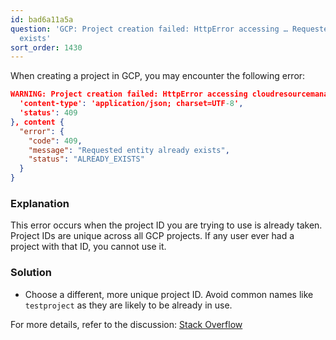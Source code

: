 ```yaml
---
id: bad6a11a5a
question: 'GCP: Project creation failed: HttpError accessing … Requested entity already
  exists'
sort_order: 1430
---
```


When creating a project in GCP, you may encounter the following error:

```json
WARNING: Project creation failed: HttpError accessing cloudresourcemanager.googleapis.com: response: {
  'content-type': 'application/json; charset=UTF-8',
  'status': 409
}, content {
  "error": {
    "code": 409,
    "message": "Requested entity already exists",
    "status": "ALREADY_EXISTS"
  }
}
```

### Explanation

This error occurs when the project ID you are trying to use is already taken. Project IDs are unique across all GCP projects. If any user ever had a project with that ID, you cannot use it.

### Solution

- Choose a different, more unique project ID. Avoid common names like `testproject` as they are likely to be already in use.

For more details, refer to the discussion: [Stack Overflow](https://stackoverflow.com/questions/52561383/gcloud-cli-cannot-create-project-the-project-id-you-specified-is-already-in-us?rq=1)